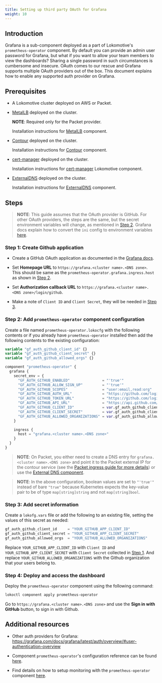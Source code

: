 ```yaml
---
title: Setting up third party OAuth for Grafana
weight: 10
---
```


## Introduction

Grafana is a sub-component deployed as a part of Lokomotive's `prometheus-operator` component. By
default you can provide an admin user password for Grafana, but what if you want to allow your team
members to view the dashboards? Sharing a single password in such circumstances is cumbersome and
insecure. OAuth comes to our rescue and Grafana supports multiple OAuth providers out of the box.
This document explains how to enable any supported auth provider on Grafana.

## Prerequisites

- A Lokomotive cluster deployed on AWS or Packet.

- [MetalLB](https://metallb.universe.tf/) deployed on the cluster.

  **NOTE**: Required only for the Packet provider.

  Installation instructions for [MetalLB](./ingress-with-contour-metallb.md) component.

- [Contour](https://projectcontour.io/) deployed on the cluster.

  Installation instructions for [Contour](../configuration-reference/components/contour.md)
  component.

- [cert-manager](https://cert-manager.io/docs/) deployed on the cluster.

  Installation instructions for
  [cert-manager](../configuration-reference/components/cert-manager.md) Lokomotive component.

- [ExternalDNS](https://github.com/kubernetes-sigs/external-dns) deployed on the cluster.

  Installation instructions for [ExternalDNS](../configuration-reference/components/external-dns.md)
  component.

## Steps

> **NOTE**: This guide assumes that the OAuth provider is GitHub. For other OAuth providers, the
> steps are the same, but the secret environment variables will change, as mentioned in [Step
> 2](#step-2-add-prometheus-operator-component-configuration). Grafana docs explain how to convert
> the `ini` config to environment variables
> [here](https://grafana.com/docs/grafana/latest/administration/configuration/#configure-with-environment-variables).

### Step 1: Create Github application

- Create a GitHub OAuth application as documented in the [Grafana
  docs](https://grafana.com/docs/grafana/latest/auth/github/).

- Set **Homepage URL** to `https://grafana.<cluster name>.<DNS zone>`. This should be same as the
  `prometheus-operator.grafana.ingress.host` as shown in [Step
  2](#step-2-add-prometheus-operator-component-configuration).

- Set **Authorization callback URL** to `https://grafana.<cluster name>.<DNS zone>/login/github`.

- Make a note of `Client ID` and `Client Secret`, they will be needed in [Step
  3](#step-3-add-secret-information).

### Step 2: Add `prometheus-operator` component configuration

Create a file named `prometheus-operator.lokocfg` with the following contents or if you already
have `prometheus-operator` installed then add the following contents to the existing configuration:

```tf
variable "gf_auth_github_client_id" {}
variable "gf_auth_github_client_secret" {}
variable "gf_auth_github_allowed_orgs" {}

component "prometheus-operator" {
  grafana {
    secret_env = {
      "GF_AUTH_GITHUB_ENABLED"               = "'true'"
      "GF_AUTH_GITHUB_ALLOW_SIGN_UP"         = "'true'"
      "GF_AUTH_GITHUB_SCOPES"                = "user:email,read:org"
      "GF_AUTH_GITHUB_AUTH_URL"              = "https://github.com/login/oauth/authorize"
      "GF_AUTH_GITHUB_TOKEN_URL"             = "https://github.com/login/oauth/access_token"
      "GF_AUTH_GITHUB_API_URL"               = "https://api.github.com/user"
      "GF_AUTH_GITHUB_CLIENT_ID"             = var.gf_auth_github_client_id
      "GF_AUTH_GITHUB_CLIENT_SECRET"         = var.gf_auth_github_client_secret
      "GF_AUTH_GITHUB_ALLOWED_ORGANIZATIONS" = var.gf_auth_github_allowed_orgs
    }

    ingress {
      host = "grafana.<cluster name>.<DNS zone>"
    }
  }
}
```

> **NOTE**: On Packet, you either need to create a DNS entry for `grafana.<cluster name>.<DNS zone>`
> and point it to the Packet external IP for the contour service (see the [Packet ingress guide for
> more details](./ingress-with-contour-metallb.md)) or use the [External DNS
> component](../configuration-reference/components/external-dns.md).

> **NOTE**: In the above configuration, boolean values are set to `"'true'"` instead of bare
> `"true"` because Kubernetes expects the key-value pair to be of type `map[string]string` and not
> `map[string]bool`.

### Step 3: Add secret information

Create a `lokofg.vars` file or add the following to an existing file, setting the values of this
secret as needed:

```tf
gf_auth_github_client_id     = "YOUR_GITHUB_APP_CLIENT_ID"
gf_auth_github_client_secret = "YOUR_GITHUB_APP_CLIENT_SECRET"
gf_auth_github_allowed_orgs  = "YOUR_GITHUB_ALLOWED_ORGANIZATIONS"
```

Replace `YOUR_GITHUB_APP_CLIENT_ID` with `Client ID` and `YOUR_GITHUB_APP_CLIENT_SECRET` with
`Client Secret` collected in [Step 1](#step-1-create-github-application). And replace
`YOUR_GITHUB_ALLOWED_ORGANIZATIONS` with the Github organization that your users belong to.

### Step 4: Deploy and access the dashboard

Deploy the `prometheus-operator` component using the following command:

```bash
lokoctl component apply prometheus-operator
```

Go to `https://grafana.<cluster name>.<DNS zone>` and use the **Sign in with GitHub** button, to
sign in with Github.

## Additional resources

- Other auth providers for Grafana:
  https://grafana.com/docs/grafana/latest/auth/overview/#user-authentication-overview

- Component `prometheus-operator`'s configuration reference can be found
  [here](../configuration-reference/components/prometheus-operator.md).

- Find details on how to setup monitoring with the `prometheus-operator` component
  [here](./monitoring-with-prometheus-operator.md).
